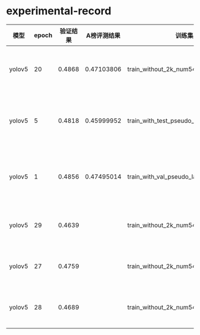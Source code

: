 # experimental-record
|模型|epoch|验证结果|A榜评测结果|训练集|验证集|策略|备注|
|---|------|-------|----------|------|-----|----|---|
|yolov5|20|0.4868|0.47103806|train_without_2k_num5428|val_num1200(与测试集同分布)|2k图存在于验证集中而不出现在训练集|img_size train 1024 val 1344 test 1344   batch_size 8|
|yolov5|5|0.4818|0.45999952|train_with_test_pseudo_labels_num6628|val_num1200(同上)|伪标签：**testA的数据**推理出标签后补充到训练集中|train 1024 val 1344 test 1344 batch_size 4 **conf 0.4**|
|yolov5|1|0.4856|0.47495014|train_with_val_pseudo_labels_num6628|val_num1200(同上)|伪标签：**val的数据**推理出标签后补充到训练集中|train 1024 val 1344 test 1344 batch_size 4 **conf 0.4**|
|yolov5|29|0.4639||train_without_2k_num5428|val_num1200(同上)|**Baseline**|train 640 val 640 batch_size 16 约14min/epoch|
|yolov5|27|0.4759||train_without_2k_num5428|val_num1200(同上)|**Baseline**|train 640 val 640 batch_size 8 约15min/epoch|
|yolov5|28|0.4689||train_without_2k_num5428|val_num1200(同上)|**Baseline**|train 640 val 640 batch_size 4 约15min/epoch|

